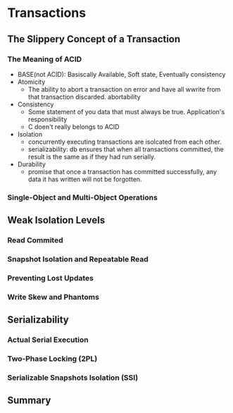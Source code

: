 # Transactions

## The Slippery Concept of a Transaction

### The Meaning of ACID

* BASE(not ACID): Basiscally Available, Soft state, Eventually consistency
* Atomicity
  * The ability to abort a transaction on error and have all wwrite from that transaction discarded. abortability
* Consistency
  * Some statement of you data that must always be true. Application's responsibility
  * C doen't really belongs to ACID
* Isolation
  * concurrently executing transactions are isolcated from each other.
  * serializability: db ensures that when all transactions committed, the result is the same as if they had run serially.
* Durability
  * promise that once a transaction has committed successfully, any data it has written will not be forgotten.

### Single-Object and Multi-Object Operations

## Weak Isolation Levels

### Read Commited

### Snapshot Isolation and Repeatable Read

### Preventing Lost Updates

### Write Skew and Phantoms

## Serializability

### Actual Serial Execution

### Two-Phase Locking (2PL)

### Serializable Snapshots Isolation (SSI)

## Summary
